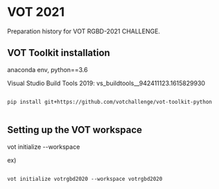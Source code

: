 # VOT 2021

Preparation history for VOT RGBD-2021 CHALLENGE.


## VOT Toolkit installation

anaconda env, python==3.6

Visual Studio Build Tools 2019: vs_buildtools__942411123.1615829930


<pre>
<code>
pip install git+https://github.com/votchallenge/vot-toolkit-python
</code>
</pre>



## Setting up the VOT workspace

vot initialize <stack-name> --workspace <work-space-path>

ex)
<pre>
<code>
vot initialize votrgbd2020 --workspace votrgbd2020
</code>
</pre>
